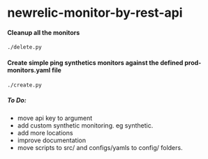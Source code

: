 # newrelic-monitor-by-rest-api

#### Cleanup all the monitors
`./delete.py`

#### Create simple ping synthetics monitors against the defined prod-monitors.yaml file
`./create.py`


##### To Do:
- move api key to argument
- add custom synthetic monitoring. eg synthetic.
- add more locations
- improve documentation
- move scripts to src/ and configs/yamls to config/ folders.
